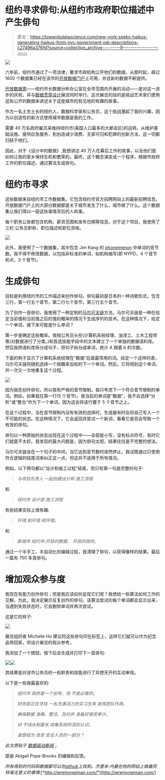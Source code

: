 # 纽约寻求俳句:从纽约市政府职位描述中产生俳句

> 原文：<https://towardsdatascience.com/new-york-seeks-haikus-generating-haikus-from-nyc-government-job-descriptions-c27496a376fd?source=collection_archive---------9----------------------->

![](img/ab8d93fab27eb7973d9ca28f96f5e8e0.png)

六年前，纽约市通过了一项法律，要求市政机构公开他们的数据。从那时起，超过 1600 个数据集已经在该市的[开放数据门户](https://opendata.cityofnewyork.us/)上可用，并且新的数据不断提供。

[开放数据周](https://www.open-data.nyc/)——纽约市长数据分析办公室在全市范围内开展的活动——是对这一进步的庆祝，并与[数据贯穿设计](http://datathroughdesign.com/)展览同时举行。这次展览的目的是挑战艺术家们使用这些公开的数据来讲述关于这座城市的有见地的有趣的故事。

作为一名土生土长的纽约人、数据科学家和公务员，这个挑战激起了我的兴趣，因为以创造性的新方式使用城市数据是我的工作。

需要 40 万名政府雇员来维持纽约市(美国人口最多的大都会区)的运转。从维护基础设施、提供应急服务，到创造减少浪费、无家可归和犯罪的创新方法，这一切都归结于他们。

因此，对于《设计中的数据》,我想讲述 40 万人在幕后工作的故事，以及他们是如何让我的家乡保持生机和繁荣的。最终，这个概念演变成一个程序，根据市政府工作的职位描述，通过算法生成俳句。

# **纽约市寻求**

这些数据来自纽约市工作数据集。它包含纽约市官方招聘网站上的最新招聘信息。开放数据门户上的大部分数据都是关于城市发生了什么，城市做了什么。这个数据集让我们得以一窥这些事情背后的人和事。

每个职务公告都包含机构、薪资范围和发布日期等信息。对于这个项目，我使用了三栏:公务员职称、职位描述和职位资格。

![](img/786c739c8b54afc54fc3036e0af8ab59.png)

此外，我使用了一个数据集，其中包含 Jim Kang 的 [phonemenon](https://github.com/jimkang/phonemenon) 中单词的音节数。我不得不修改数据，以包括非标准的单词，如机构缩写(即 NYPD，4 个音节和点，3 个音节)。

# **生成俳句**

目标是利用纽约市的工作描述来创作俳句。俳句最初是日本的一种诗歌形式，包含三行，第一行五个音节，第二行七个音节，第三行五个音节。

为了创作一首俳句，我使用了一种定制的[马尔可夫链](https://en.wikipedia.org/wiki/Markov_chain)方法。马尔可夫链是一种在给定当前值和当前值之后的值的概率的情况下生成序列的技术。在这种情况下，给定一个单词，接下来可能是什么单词？

第一步是确定这些概率。我按公务员头衔(计算机系统经理、油漆工、土木工程师等)对数据进行了分类。)和首选技能字段中的文本建立了一个单独的数据语料库。然后我把语料库拆分成句子，把句子拆分成单词，统计 A 跟着 b 的次数。

下面的例子显示了计算机系统经理在“数据”后面最常用的词。给定一个这样的表，马尔可夫链将随机选择一个按概率加权的下一个单词。然后，它将得到这个单词，并一次又一次地重复这个过程。

![](img/11442e4a5df8fa80648ba4043da52012.png)

因为我在创作俳句，所以我有严格的音节限制。我只考虑下一个符合音节限制的单词。例如，如果我在第一行(5 个音节)，我当前的单词是“数据”，我不会选择“分析”或“整合”作为下一个单词，因为这会将该行置于 5 个音节之上。

在这个过程中，当在音节限制内没有有效的选择时，生成器有时会将自己写入一个不可能的状态。在这种情况下，它会返回并尝试一个新词，看看它是否会导致一个有效的俳句。

俳句以一种原始的状态出现在这个过程中——全部是小写，没有标点符号，有时它们就是不太好。我发现的最大问题是，因为俳句太短，结果往往是不完整的想法。

马尔可夫链会在一个句子的中间，当它达到音节数时突然停止。我试图通过只使用符合逻辑的结尾词来纠正这一点，但这并不适用于所有情况。

例如，以下两句都以“设计和施工过程”结尾，但只有第一句是完整的句子:

> *与项目负责人
> 一起创建设计和
> 施工流程*

和

> *纽约市
> 设计部
> 施工流程*

有些结果实际上很有趣:

> *环境
> 和环境
> 和环境。*

和

> *新城市
> 纽约市:开放的数据，
> 开放的政府。*

通过一个半手工、半自动化的编辑过程，我清理了俳句，以获得像样的结果。最后一篇有 750 多首俳句。

# **增加观众参与度**

我现在有能力创作俳句；但是我应该如何呈现它们呢？我想给一些算法如何工作的见解。为此，我决定展示反复创作的俳句。该算法尝试的每个单词都会显示出来，当遇到失败状态时，它会删除单词并再次尝试。

这是它的样子:

![](img/3739aae24be925876e40ebbb18297a08.png)

展览组织者 Michelle Ho 建议将这些俳句印在标签上，这样它们就可以作为纪念品带回家，供设计展览的观众参考。

我添加了一个按钮，按下后会生成并打印下一首俳句:

![](img/74efc65182a94f23ada90d5644c7ad4e.png)![](img/ea65ad0e57cacf3b8546c050ca1fb2da.png)

其结果是对该市公务员的一些职责和技能进行了异想天开的互动审视。

以下是一些我最喜欢的:

> *纽约市
> 政府是一个加号，但
> 不是必需的。*
> 
> *财务部正在寻找
> 一名充满活力的实习生来
> 发挥团队作用。*
> 
> *确保数据
> 准确、整洁、及时并
> 准备好接受审计。*
> 
> *对
> 干线水和废水
> 收集系统的深刻认识。*
> 
> *谁想成为
> 信息
> 安全人员的一部分？*

*此文原贴于* [*数据驱动新闻*](http://datadrivenjournalism.net/featured_projects/new_york_seeks_haikus_a_data_through_design_exhibit) *。*

感谢 Abigail Pope-Brooks 的编辑和反馈。

*所有用到的代码和数据都可以在*[*github*](https://github.com/docmarionum1/new_york_city_seeks)*上找到。杰里米·内曼在他的网站上做着同样毫无意义的事情:*[*http://jeremyneiman.com/*](http://jeremyneiman.com/)